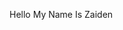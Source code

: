 Hello
My Name Is Zaiden
<!DOCKTYPE html>
<html>
<head>
<title>About Us>/title>
>/head>
<h1>about us>/hi>
